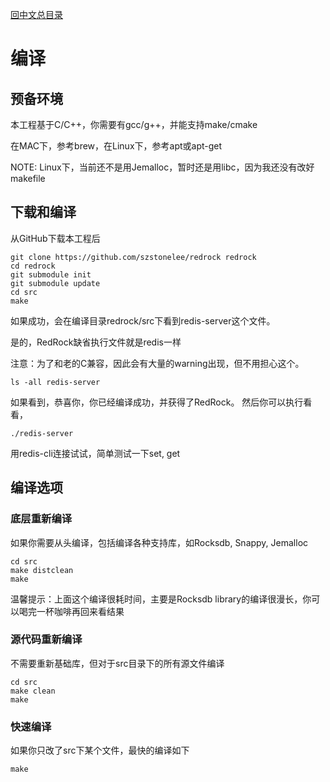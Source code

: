 [回中文总目录](menu_cn.md)

# 编译

## 预备环境

本工程基于C/C++，你需要有gcc/g++，并能支持make/cmake

在MAC下，参考brew，在Linux下，参考apt或apt-get

NOTE: Linux下，当前还不是用Jemalloc，暂时还是用libc，因为我还没有改好makefile

## 下载和编译

从GitHub下载本工程后
```
git clone https://github.com/szstonelee/redrock redrock
cd redrock
git submodule init
git submodule update
cd src
make
```
如果成功，会在编译目录redrock/src下看到redis-server这个文件。

是的，RedRock缺省执行文件就是redis一样

注意：为了和老的C兼容，因此会有大量的warning出现，但不用担心这个。
```
ls -all redis-server
```
如果看到，恭喜你，你已经编译成功，并获得了RedRock。
然后你可以执行看看，
```
./redis-server
```
用redis-cli连接试试，简单测试一下set, get

## 编译选项
### 底层重新编译
如果你需要从头编译，包括编译各种支持库，如Rocksdb, Snappy, Jemalloc
```
cd src
make distclean
make
```
温馨提示：上面这个编译很耗时间，主要是Rocksdb library的编译很漫长，你可以喝完一杯咖啡再回来看结果
### 源代码重新编译
不需要重新基础库，但对于src目录下的所有源文件编译
```
cd src
make clean
make
```
### 快速编译
如果你只改了src下某个文件，最快的编译如下
```
make
```


